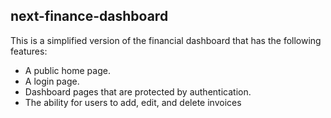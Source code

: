 ## next-finance-dashboard

This is a simplified version of the financial dashboard that has the following features:

- A public home page.
- A login page.
- Dashboard pages that are protected by authentication.
- The ability for users to add, edit, and delete invoices
